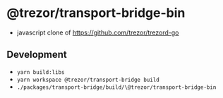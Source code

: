 # @trezor/transport-bridge-bin

-   javascript clone of https://github.com/trezor/trezord-go

## Development

-   `yarn build:libs`
-   `yarn workspace @trezor/transport-bridge build`
-   `./packages/transport-bridge/build/\@trezor/transport-bridge-bin`

